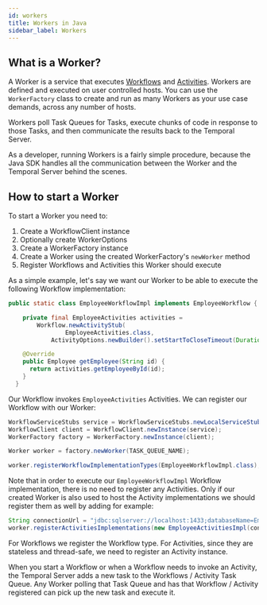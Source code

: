 ```yaml
---
id: workers
title: Workers in Java
sidebar_label: Workers
---
```


## What is a Worker?

A Worker is a service that executes [Workflows](/java/workflows) and [Activities](/java/activities).
Workers are defined and executed on user controlled hosts.
You can use the `WorkerFactory` class to create and run as many Workers as your use case demands, across any number of hosts.

Workers poll Task Queues for Tasks, execute chunks of code in response to those Tasks, and then communicate the results back to the Temporal Server.

As a developer, running Workers is a fairly simple procedure,
because the Java SDK handles all the communication between the Worker and the Temporal Server behind the scenes.

## How to start a Worker

To start a Worker you need to:

1. Create a WorkflowClient instance
2. Optionally create WorkerOptions
3. Create a WorkerFactory instance
4. Create a Worker using the created WorkerFactory's `newWorker` method
5. Register Workflows and Activities this Worker should execute

As a simple example, let's say we want our Worker to be able to execute the following Workflow implementation:

```java
public static class EmployeeWorkflowImpl implements EmployeeWorkflow {

    private final EmployeeActivities activities =
        Workflow.newActivityStub(
                EmployeeActivities.class,
            ActivityOptions.newBuilder().setStartToCloseTimeout(Duration.ofSeconds(2)).build());

    @Override
    public Employee getEmployee(String id) {
      return activities.getEmployeeById(id);
    }
  }
```

Our Workflow invokes `EmployeeActivities` Activities. We can register our Workflow with our Worker:

```java
WorkflowServiceStubs service = WorkflowServiceStubs.newLocalServiceStubs();
WorkflowClient client = WorkflowClient.newInstance(service);
WorkerFactory factory = WorkerFactory.newInstance(client);

Worker worker = factory.newWorker(TASK_QUEUE_NAME);

worker.registerWorkflowImplementationTypes(EmployeeWorkflowImpl.class);
```

Note that in order to execute our `EmployeeWorkflowImpl` Workflow implementation, there is no need to register any Activities.
Only if our created Worker is also used to host the Activity implementations we should register them as well by adding for example:

```java
String connectionUrl = "jdbc:sqlserver://localhost:1433;databaseName=EmployeesDb;user=user;password=pass";
worker.registerActivitiesImplementations(new EmployeeActivitiesImpl(connectionUrl));
```

For Workflows we register the Workflow type.
For Activities, since they are stateless and thread-safe, we need
to register an Activity instance.

When you start a Workflow or when a Workflow needs to invoke an Activity, the Temporal Server adds
a new task to the Workflows / Activity Task Queue. Any Worker polling that Task Queue and has that Workflow / Activity
registered can pick up the new task and execute it.
